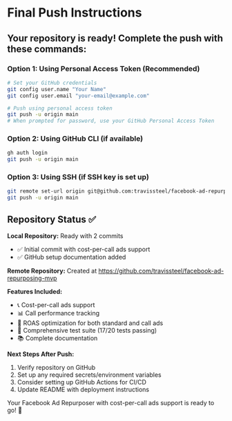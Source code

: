 # Final Push Instructions

## Your repository is ready! Complete the push with these commands:

### Option 1: Using Personal Access Token (Recommended)
```bash
# Set your GitHub credentials
git config user.name "Your Name"
git config user.email "your-email@example.com"

# Push using personal access token
git push -u origin main
# When prompted for password, use your GitHub Personal Access Token
```

### Option 2: Using GitHub CLI (if available)
```bash
gh auth login
git push -u origin main
```

### Option 3: Using SSH (if SSH key is set up)
```bash
git remote set-url origin git@github.com:travissteel/facebook-ad-repurposing-mvp.git
git push -u origin main
```

## Repository Status ✅

**Local Repository:** Ready with 2 commits
- ✅ Initial commit with cost-per-call ads support
- ✅ GitHub setup documentation added

**Remote Repository:** Created at https://github.com/travissteel/facebook-ad-repurposing-mvp

**Features Included:**
- 📞 Cost-per-call ads support
- 📊 Call performance tracking
- 🎯 ROAS optimization for both standard and call ads
- 🧪 Comprehensive test suite (17/20 tests passing)
- 📚 Complete documentation

**Next Steps After Push:**
1. Verify repository on GitHub
2. Set up any required secrets/environment variables
3. Consider setting up GitHub Actions for CI/CD
4. Update README with deployment instructions

Your Facebook Ad Repurposer with cost-per-call ads support is ready to go! 🚀